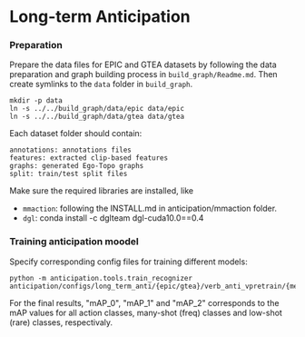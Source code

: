 # Long-term Anticipation

### Preparation
Prepare the data files for EPIC and GTEA datasets by following the data preparation and graph building process in `build_graph/Readme.md`. Then create symlinks to the `data` folder in `build_graph`.
```
mkdir -p data
ln -s ../../build_graph/data/epic data/epic
ln -s ../../build_graph/data/gtea data/gtea
```
Each dataset folder should contain:
```
annotations: annotations files
features: extracted clip-based features
graphs: generated Ego-Topo graphs
split: train/test split files
```

Make sure the required libraries are installed, like
* `mmaction`: following the INSTALL.md in anticipation/mmaction folder.
* `dgl`: conda install -c dglteam dgl-cuda10.0==0.4

### Training anticipation moodel
Specify corresponding config files for training different models:
```
python -m anticipation.tools.train_recognizer anticipation/configs/long_term_anti/{epic/gtea}/verb_anti_vpretrain/{method}.py
```

For the final results, "mAP_0", "mAP_1" and "mAP_2" corresponds to the mAP values for all action classes, many-shot (freq) classes and low-shot (rare) classes, respectivaly. 
